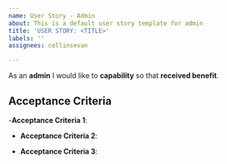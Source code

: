 ```yaml
---
name: User Story - Admin
about: This is a default user story template for admin
title: 'USER STORY: <TITLE>'
labels: ''
assignees: collinsevan

---
```


As an **admin** I would like to **capability** so that **received benefit**.

## Acceptance Criteria

-**Acceptance Criteria 1**: 
 
- **Acceptance Criteria 2**: 

- **Acceptance Criteria 3**:
